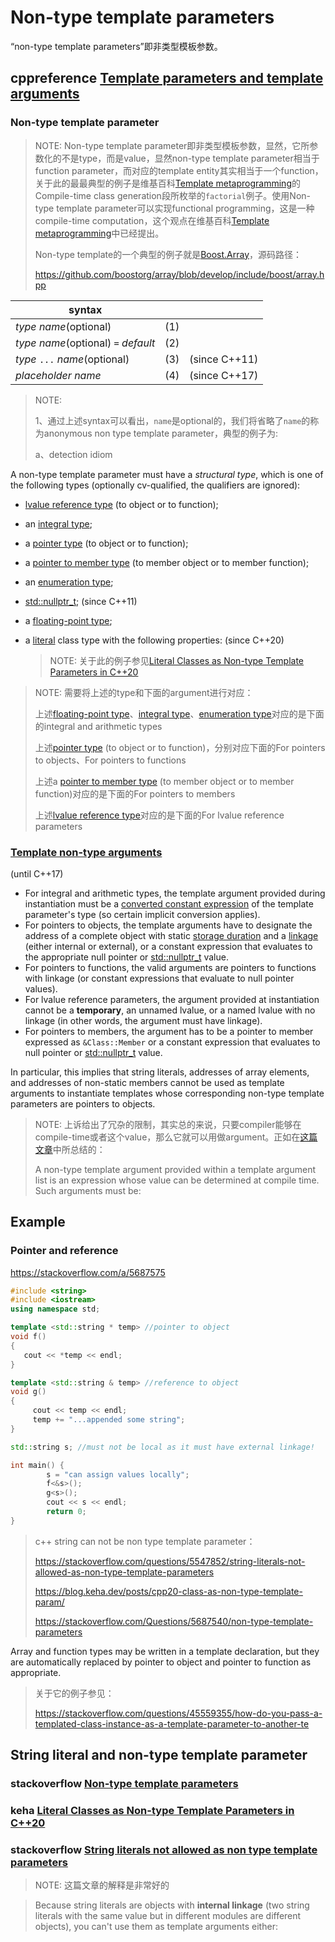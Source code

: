 # Non-type template parameters

“non-type template parameters”即非类型模板参数。

## cppreference [Template parameters and template arguments](https://en.cppreference.com/w/cpp/language/template_parameters)

### Non-type template parameter

> NOTE: Non-type template parameter即非类型模板参数，显然，它所参数化的不是type，而是value，显然non-type template parameter相当于function parameter，而对应的template entity其实相当于一个function，关于此的最最典型的例子是维基百科[Template metaprogramming](https://en.wikipedia.org/wiki/Template_metaprogramming)的Compile-time class generation段所枚举的`factorial`例子。使用Non-type template parameter可以实现functional programming，这是一种compile-time computation，这个观点在维基百科[Template metaprogramming](https://en.wikipedia.org/wiki/Template_metaprogramming)中已经提出。
>
> Non-type template的一个典型的例子就是[Boost.Array](https://www.boost.org/doc/libs/1_73_0/doc/html/array.html)，源码路径：
>
> https://github.com/boostorg/array/blob/develop/include/boost/array.hpp

| syntax                                |      |               |
| ------------------------------------- | ---- | ------------- |
| *type* *name*(optional)               | (1)  |               |
| *type* *name*(optional) `=` *default* | (2)  |               |
| *type* `...` *name*(optional)         | (3)  | (since C++11) |
| *placeholder* *name*                  | (4)  | (since C++17) |

> NOTE: 
>
> 1、通过上述syntax可以看出，`name`是optional的，我们将省略了`name`的称为anonymous non type template parameter，典型的例子为: 
>
> a、detection idiom

A non-type template parameter must have a *structural type*, which is one of the following types (optionally cv-qualified, the qualifiers are ignored):

- [lvalue reference type](https://en.cppreference.com/w/cpp/language/reference#lvalue_references) (to object or to function);

- an [integral type](https://en.cppreference.com/w/cpp/language/type);

- a [pointer type](https://en.cppreference.com/w/cpp/language/pointer) (to object or to function);

- a [pointer to member type](https://en.cppreference.com/w/cpp/language/pointer#Pointers_to_members) (to member object or to member function);

- an [enumeration type](https://en.cppreference.com/w/cpp/language/enum);

- [std::nullptr_t](https://en.cppreference.com/w/cpp/types/nullptr_t); (since C++11)

- a [floating-point type](https://en.cppreference.com/w/cpp/language/type);

- a [literal](https://en.cppreference.com/w/cpp/named_req/LiteralType) class type with the following properties: (since C++20)

  > NOTE: 关于此的例子参见[Literal Classes as Non-type Template Parameters in C++20](https://ctrpeach.io/posts/cpp20-class-as-non-type-template-param/)



> NOTE: 需要将上述的type和下面的argument进行对应：
>
> 上述[floating-point type](https://en.cppreference.com/w/cpp/language/type)、[integral type](https://en.cppreference.com/w/cpp/language/type)、[enumeration type](https://en.cppreference.com/w/cpp/language/enum)对应的是下面的integral and arithmetic types
>
> 上述[pointer type](https://en.cppreference.com/w/cpp/language/pointer) (to object or to function)，分别对应下面的For pointers to objects、For pointers to functions
>
> 上述a [pointer to member type](https://en.cppreference.com/w/cpp/language/pointer#Pointers_to_members) (to member object or to member function)对应的是下面的For pointers to members
>
> 上述[lvalue reference type](https://en.cppreference.com/w/cpp/language/reference#lvalue_references)对应的是下面的For lvalue reference parameters

### [Template non-type arguments](https://en.cppreference.com/w/cpp/language/template_parameters#Template_non-type_arguments)

(until C++17)

- For integral and arithmetic types, the template argument provided during instantiation must be a [converted constant expression](https://en.cppreference.com/w/cpp/language/constant_expression) of the template parameter's type (so certain implicit conversion applies).
- For pointers to objects, the template arguments have to designate the address of a complete object with static [storage duration](https://en.cppreference.com/w/cpp/language/storage_duration) and a [linkage](https://en.cppreference.com/w/cpp/language/storage_duration#Linkage) (either internal or external), or a constant expression that evaluates to the appropriate null pointer or [std::nullptr_t](https://en.cppreference.com/w/cpp/types/nullptr_t) value.
- For pointers to functions, the valid arguments are pointers to functions with linkage (or constant expressions that evaluate to null pointer values).
- For lvalue reference parameters, the argument provided at instantiation cannot be a **temporary**, an unnamed lvalue, or a named lvalue with no linkage (in other words, the argument must have linkage).
- For pointers to members, the argument has to be a pointer to member expressed as `&Class::Member` or a constant expression that evaluates to null pointer or [std::nullptr_t](https://en.cppreference.com/w/cpp/types/nullptr_t) value.

In particular, this implies that string literals, addresses of array elements, and addresses of non-static members cannot be used as template arguments to instantiate templates whose corresponding non-type template parameters are pointers to objects.

> NOTE: 上诉给出了冗杂的限制，其实总的来说，只要compiler能够在compile-time或者这个value，那么它就可以用做argument。正如在[这篇文章](https://stackoverflow.com/a/5687562)中所总结的：
>
> A non-type template argument provided within a template argument list is an expression whose value can be determined at compile time. Such arguments must be:



## Example

### Pointer and reference 

https://stackoverflow.com/a/5687575

```c++
#include <string>
#include <iostream>
using namespace std;

template <std::string * temp> //pointer to object
void f()
{
   cout << *temp << endl;
}

template <std::string & temp> //reference to object
void g()
{
     cout << temp << endl;
     temp += "...appended some string";
}

std::string s; //must not be local as it must have external linkage!

int main() {
        s = "can assign values locally";
        f<&s>();
        g<s>();
        cout << s << endl;
        return 0;
}
```





> c++ string can not be non type template parameter：
>
> https://stackoverflow.com/questions/5547852/string-literals-not-allowed-as-non-type-template-parameters
>
>
> https://blog.keha.dev/posts/cpp20-class-as-non-type-template-param/
>
> https://stackoverflow.com/Questions/5687540/non-type-template-parameters





Array and function types may be written in a template declaration, but they are automatically replaced by pointer to object and pointer to function as appropriate.

> 关于它的例子参见：
>
> https://stackoverflow.com/questions/45559355/how-do-you-pass-a-templated-class-instance-as-a-template-parameter-to-another-te





## String literal and non-type template parameter

### stackoverflow [Non-type template parameters](https://stackoverflow.com/questions/5687540/non-type-template-parameters)



### keha [Literal Classes as Non-type Template Parameters in C++20](https://blog.keha.dev/posts/cpp20-class-as-non-type-template-param/)



### stackoverflow [String literals not allowed as non type template parameters](https://stackoverflow.com/questions/5547852/string-literals-not-allowed-as-non-type-template-parameters)

> NOTE: 这篇文章的解释是非常好的

> Because string literals are objects with **internal linkage** (two string literals with the same value but in different modules are different objects), you can't use them as template arguments either:

